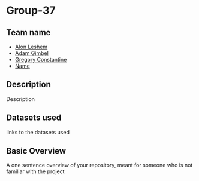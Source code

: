 # Group-37
## Team name
- [Alon Leshem](mailto:all296@pitt.edu)
- [Adam Gimbel](mailto:ajg172@pitt.edu)
- [Gregory Constantine](mailto:gpc25@pitt.edu)
- [Name](mailto:address@pitt.edu)
## Description
Description
## Datasets used
links to the datasets used
## Basic Overview
A one sentence overview of your repository, meant for someone who is not familiar with the project
